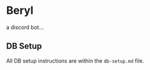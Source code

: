 # Beryl

a discord bot...

## DB Setup

All DB setup instructions are within the `db-setup.md` file.
